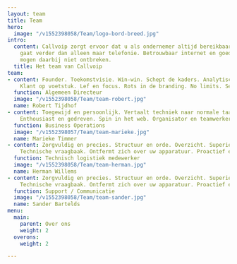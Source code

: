 ```yaml
---
layout: team
title: Team
hero:
  image: "/v1552398058/Team/logo-bord-breed.jpg"
intro:
  content: Callvoip zorgt ervoor dat u als ondernemer altijd bereikbaar bent, dat
    gaat verder dan alleen maar telefonie. Betrouwbaar internet en goede apparatuur
    mogen daarbij niet ontbreken.
  title: Het team van Callvoip
team:
- content: Founder. Toekomstvisie. Win-win. Schept de kaders. Analytisch brein. Partnership.
    Klant op voetstuk. Lef en focus. Rots in de branding. No limits. Serviceminded.
  function: Algemeen Directeur
  image: "/v1552398058/Team/team-robert.jpg"
  name: Robert Tijdhof
- content: Toegewijd en persoonlijk. Vertaalt techniek naar normale taal. Procesregisseur.
    Enthousiast en gedreven. Spin in het web. Organisator en teamwerker.
  function: Business Operations
  image: "/v1552398057/Team/team-marieke.jpg"
  name: Marieke Timmer
- content: Zorgvuldig en precies. Structuur en orde. Overzicht. Superieure productkennis.
    Technische vraagbaak. Ontfermt zich over uw apparatuur. Proactief en scherp.
  function: Technisch logistiek medewerker
  image: "/v1552398058/Team/team-herman.jpg"
  name: Herman Willems
- content: Zorgvuldig en precies. Structuur en orde. Overzicht. Superieure productkennis.
    Technische vraagbaak. Ontfermt zich over uw apparatuur. Proactief en scherp.
  function: Support / Communicatie
  image: "/v1552398058/Team/team-sander.jpg"
  name: Sander Bartelds
menu:
  main:
    parent: Over ons
    weight: 2
  overons:
    weight: 2

---
```


